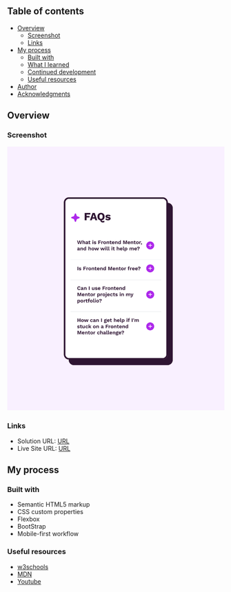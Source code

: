 


## Table of contents

- [Overview](#overview)
  - [Screenshot](#screenshot)
  - [Links](#links)
- [My process](#my-process)
  - [Built with](#built-with)
  - [What I learned](#what-i-learned)
  - [Continued development](#continued-development)
  - [Useful resources](#useful-resources)
- [Author](#author)
- [Acknowledgments](#acknowledgments)

## Overview

### Screenshot

![img](./screenShot/img.png)

### Links

- Solution URL: [URL](https://www.frontendmentor.io/solutions/built-using-html-css-bootstrap-xUxsCab-rF)
- Live Site URL: [URL](https://sivin-s.github.io/faq-accordion-main/)

## My process

### Built with

- Semantic HTML5 markup
- CSS custom properties
- Flexbox
- BootStrap
- Mobile-first workflow


### Useful resources

- [w3schools](https://www.w3schools.com/) 
- [MDN](https://developer.mozilla.org/)
- [Youtube](https://youtube.com)
